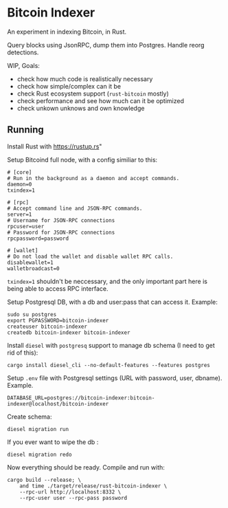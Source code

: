 # Bitcoin Indexer

An experiment in indexing Bitcoin, in Rust.


Query blocks using JsonRPC, dump them into Postgres. Handle
reorg detections.


WIP, Goals:

* check how much code is realistically necessary
* check how simple/complex can it be
* check Rust ecosystem support (`rust-bitcoin` mostly)
* check performance and see how much can it be optimized
* check unkown unknows and own knowledge


## Running

Install Rust with https://rustup.rs"

Setup Bitcoind full node, with a config similiar to this:

```
# [core]
# Run in the background as a daemon and accept commands.
daemon=0
txindex=1

# [rpc]
# Accept command line and JSON-RPC commands.
server=1
# Username for JSON-RPC connections
rpcuser=user
# Password for JSON-RPC connections
rpcpassword=password

# [wallet]
# Do not load the wallet and disable wallet RPC calls.
disablewallet=1
walletbroadcast=0
```

`txindex=1` shouldn't be neccessary, and the only important part here
is being able to access RPC interface.

Setup Postgresql DB, with a db and user:pass that can access it. Example:

```
sudo su postgres
export PGPASSWORD=bitcoin-indexer
createuser bitcoin-indexer
createdb bitcoin-indexer bitcoin-indexer
```

Install `diesel` with `postgresq` support to manage db schema (I need to get rid of this):

```
cargo install diesel_cli --no-default-features --features postgres
```

Setup `.env` file with Postgresql settings (URL with password, user, dbname). Example.

```
DATABASE_URL=postgres://bitcoin-indexer:bitcoin-indexer@localhost/bitcoin-indexer
```

Create schema:

```
diesel migration run
```

If you ever want to wipe the db :

```
diesel migration redo
```

Now everything should be ready. Compile and run with:

```
cargo build --release; \
	and time ./target/release/rust-bitcoin-indexer \
	--rpc-url http://localhost:8332 \
	--rpc-user user --rpc-pass password
```

